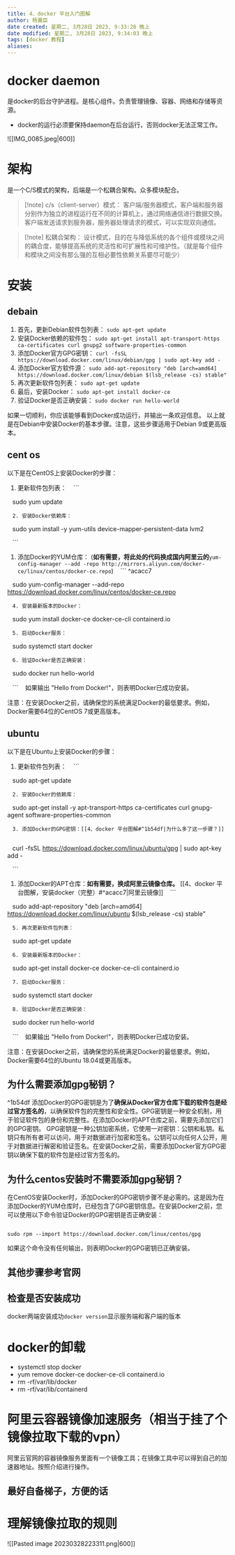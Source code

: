 ```yaml
---
title: 4、docker 平台入门图解
author: 杨翼臣
date created: 星期二, 3月28日 2023, 9:33:28 晚上
date modified: 星期二, 3月28日 2023, 9:34:03 晚上
tags: [docker 教程]
aliases: 
---
```

# docker daemon 
是docker的后台守护进程。是核心组件。负责管理镜像、容器、网络和存储等资源。
- docker的运行必须要保持daemon在后台运行，否则docker无法正常工作。

![[IMG_0085.jpeg|600]]


# 架构
是一个C/S模式的架构，后端是一个松耦合架构。众多模块配合。
>[!note] c/s（client-server）模式：
>客户端/服务器模式，客户端和服务器分别作为独立的进程运行在不同的计算机上，通过网络通信进行数据交换。客户端发送请求到服务器，服务器处理请求的模式，可以实现双向通信。


> [!note] 松耦合架构：
> 设计模式，目的在与降低系统的各个组件或模块之间的耦合度，能够提高系统的灵活性和可扩展性和可维护性。（就是每个组件和模块之间没有那么强的互相必要性依赖关系要尽可能少）


# 安装
## debain
1.  首先，更新Debian软件包列表：
`sudo apt-get update`
2.  安装Docker依赖的软件包：
`sudo apt-get install apt-transport-https ca-certificates curl gnupg2 software-properties-common`
3.  添加Docker官方GPG密钥：
`curl -fsSL https://download.docker.com/linux/debian/gpg | sudo apt-key add -`
4.  添加Docker官方软件源：
`sudo add-apt-repository "deb [arch=amd64] https://download.docker.com/linux/debian $(lsb_release -cs) stable"`
5.  再次更新软件包列表：
`sudo apt-get update`
6.  最后，安装Docker：
`sudo apt-get install docker-ce`
7.  验证Docker是否正确安装：
`sudo docker run hello-world`

如果一切顺利，你应该能够看到Docker成功运行，并输出一条欢迎信息。
以上就是在Debian中安装Docker的基本步骤。注意，这些步骤适用于Debian 9或更高版本。
## cent os
以下是在CentOS上安装Docker的步骤：
1. 更新软件包列表：
   ```

   sudo yum update

   ```
2. 安装Docker依赖库：
   ```

   sudo yum install -y yum-utils device-mapper-persistent-data lvm2

   ```
1. 添加Docker的YUM仓库：
(**如有需要，将此处的代码换成国内阿里云的**`yum-config-manager --add -repo http://mirrors.aliyun.com/docker-ce/linux/centos/docker-ce.repo`)
   ``` ^acacc7

   sudo yum-config-manager --add-repo https://download.docker.com/linux/centos/docker-ce.repo

   ```
4. 安装最新版本的Docker：
   ```

   sudo yum install docker-ce docker-ce-cli containerd.io

   ```
5. 启动Docker服务：
   ```

   sudo systemctl start docker

   ```
6. 验证Docker是否正确安装：
   ```

   sudo docker run hello-world

   ```
   如果输出 "Hello from Docker!"，则表明Docker已成功安装。

注意：在安装Docker之前，请确保您的系统满足Docker的最低要求。例如，Docker需要64位的CentOS 7或更高版本。

## ubuntu
以下是在Ubuntu上安装Docker的步骤：
1. 更新软件包列表：
   ```

   sudo apt-get update

   ```
2. 安装Docker的依赖库：
   ```

   sudo apt-get install -y apt-transport-https ca-certificates curl gnupg-agent software-properties-common

   ```
3. 添加Docker的GPG密钥：[[4、docker 平台图解#^1b54df|为什么多了这一步骤？]]
   ```

   curl -fsSL https://download.docker.com/linux/ubuntu/gpg | sudo apt-key add -

   ```
1. 添加Docker的APT仓库：**如有需要，换成阿里云镜像仓库。** [[4、docker 平台图解，安装docker（完整）#^acacc7|阿里云镜像]]
   ```

   sudo add-apt-repository "deb [arch=amd64] https://download.docker.com/linux/ubuntu $(lsb_release -cs) stable"

   ```
5. 再次更新软件包列表：
   ```

   sudo apt-get update

   ```
6. 安装最新版本的Docker：
   ```

   sudo apt-get install docker-ce docker-ce-cli containerd.io

   ```
7. 启动Docker服务：
   ```

   sudo systemctl start docker

   ```
8. 验证Docker是否正确安装：
   ```

   sudo docker run hello-world

   ```
   如果输出 "Hello from Docker!"，则表明Docker已成功安装。

  
注意：在安装Docker之前，请确保您的系统满足Docker的最低要求。例如，Docker需要64位的Ubuntu 18.04或更高版本。


## 为什么需要添加gpg秘钥？
^1b54df
添加Docker的GPG密钥是为了**确保从Docker官方仓库下载的软件包是经过官方签名的**，以确保软件包的完整性和安全性。GPG密钥是一种安全机制，用于验证软件包的身份和完整性。在添加Docker的APT仓库之前，需要先添加它们的GPG密钥。
GPG密钥是一种公钥加密系统，它使用一对密钥：公钥和私钥。私钥只有所有者可以访问，用于对数据进行加密和签名。公钥可以向任何人公开，用于对数据进行解密和验证签名。在安装Docker之前，需要添加Docker官方GPG密钥以确保下载的软件包是经过官方签名的。

## 为什么centos安装时不需要添加gpg秘钥？
在CentOS安装Docker时，添加Docker的GPG密钥步骤不是必需的。这是因为在添加Docker的YUM仓库时，已经包含了GPG密钥信息。在安装Docker之前，您可以使用以下命令验证Docker的GPG密钥是否正确安装：
```

sudo rpm --import https://download.docker.com/linux/centos/gpg

```

  

如果这个命令没有任何输出，则表明Docker的GPG密钥已正确安装。
## 其他步骤参考官网

## 检查是否安装成功
docker两端安装成功`docker version`显示服务端和客户端的版本

# docker的卸载
- systemctl stop docker 
- yum remove docker-ce docker-ce-cli containerd.io
- rm -rf/var/lib/docker
- rm -rf/var/lib/containerd



# 阿里云容器镜像加速服务（相当于挂了个镜像拉取下载的vpn）
阿里云官网的容器镜像服务里面有一个镜像工具；在镜像工具中可以得到自己的加速器地址。按照介绍进行操作。

## 最好自备梯子，方便的话


# 理解镜像拉取的规则
![[Pasted image 20230328223311.png|600]]
